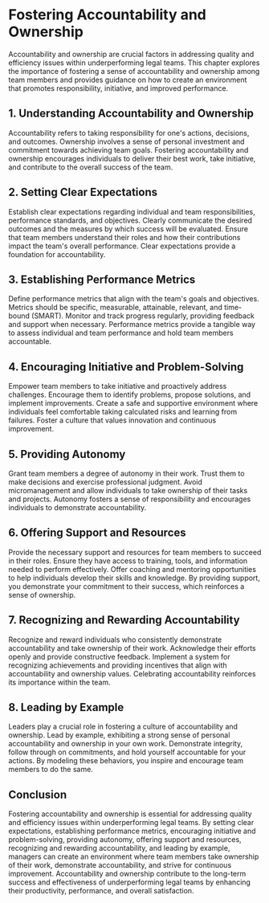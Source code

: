 # Fostering Accountability and Ownership

Accountability and ownership are crucial factors in addressing quality and efficiency issues within underperforming legal teams. This chapter explores the importance of fostering a sense of accountability and ownership among team members and provides guidance on how to create an environment that promotes responsibility, initiative, and improved performance.

## 1\. Understanding Accountability and Ownership

Accountability refers to taking responsibility for one's actions, decisions, and outcomes. Ownership involves a sense of personal investment and commitment towards achieving team goals. Fostering accountability and ownership encourages individuals to deliver their best work, take initiative, and contribute to the overall success of the team.

## 2\. Setting Clear Expectations

Establish clear expectations regarding individual and team responsibilities, performance standards, and objectives. Clearly communicate the desired outcomes and the measures by which success will be evaluated. Ensure that team members understand their roles and how their contributions impact the team's overall performance. Clear expectations provide a foundation for accountability.

## 3\. Establishing Performance Metrics

Define performance metrics that align with the team's goals and objectives. Metrics should be specific, measurable, attainable, relevant, and time-bound (SMART). Monitor and track progress regularly, providing feedback and support when necessary. Performance metrics provide a tangible way to assess individual and team performance and hold team members accountable.

## 4\. Encouraging Initiative and Problem-Solving

Empower team members to take initiative and proactively address challenges. Encourage them to identify problems, propose solutions, and implement improvements. Create a safe and supportive environment where individuals feel comfortable taking calculated risks and learning from failures. Foster a culture that values innovation and continuous improvement.

## 5\. Providing Autonomy

Grant team members a degree of autonomy in their work. Trust them to make decisions and exercise professional judgment. Avoid micromanagement and allow individuals to take ownership of their tasks and projects. Autonomy fosters a sense of responsibility and encourages individuals to demonstrate accountability.

## 6\. Offering Support and Resources

Provide the necessary support and resources for team members to succeed in their roles. Ensure they have access to training, tools, and information needed to perform effectively. Offer coaching and mentoring opportunities to help individuals develop their skills and knowledge. By providing support, you demonstrate your commitment to their success, which reinforces a sense of ownership.

## 7\. Recognizing and Rewarding Accountability

Recognize and reward individuals who consistently demonstrate accountability and take ownership of their work. Acknowledge their efforts openly and provide constructive feedback. Implement a system for recognizing achievements and providing incentives that align with accountability and ownership values. Celebrating accountability reinforces its importance within the team.

## 8\. Leading by Example

Leaders play a crucial role in fostering a culture of accountability and ownership. Lead by example, exhibiting a strong sense of personal accountability and ownership in your own work. Demonstrate integrity, follow through on commitments, and hold yourself accountable for your actions. By modeling these behaviors, you inspire and encourage team members to do the same.

## Conclusion

Fostering accountability and ownership is essential for addressing quality and efficiency issues within underperforming legal teams. By setting clear expectations, establishing performance metrics, encouraging initiative and problem-solving, providing autonomy, offering support and resources, recognizing and rewarding accountability, and leading by example, managers can create an environment where team members take ownership of their work, demonstrate accountability, and strive for continuous improvement. Accountability and ownership contribute to the long-term success and effectiveness of underperforming legal teams by enhancing their productivity, performance, and overall satisfaction.

